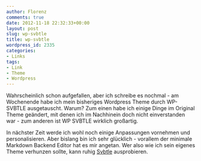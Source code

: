 ```yaml
---
author: Florenz
comments: true
date: 2012-11-18 22:32:33+00:00
layout: post
slug: wp-svbtle
title: wp-svbtle
wordpress_id: 2335
categories:
- Links
tags:
- Link
- Theme
- Wordpress
---
```


Wahrscheinlich schon aufgefallen, aber ich schreibe es nochmal - am Wochenende habe ich mein bisheriges Wordpress Theme durch WP-SVBTLE ausgetauscht. Warum? Zum einen habe ich einige Dinge im Original Theme geändert, mit denen ich im Nachhinein doch nicht einverstanden war - zum anderen ist WP SVBTLE wirklich großartig. 





In nächster Zeit werde ich wohl noch einige Anpassungen vornehmen und personalisieren. Aber bislang bin ich sehr glücklich - vorallem der minimale Markdown Backend Editor hat es mir angetan. Wer also wie ich sein eigenes Theme verhunzen sollte, kann ruhig [Svbtle](https://github.com/gravityonmars/wp-svbtle) ausprobieren. 



